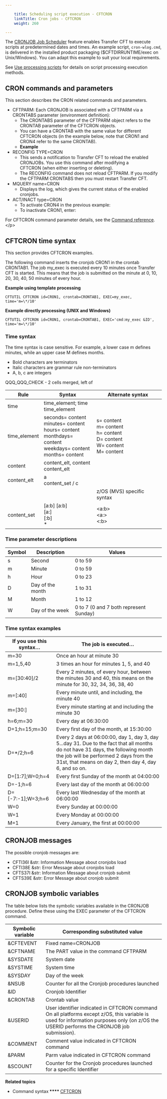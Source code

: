 ```yaml
---

    title: Scheduling script execution - CFTCRON
    linkTitle: Cron jobs - CFTCRON
    weight: 260

---
```

The <a href="" class="MCTextPopup popup popupHead">CRONJOB<span class="MCTextPopupBody MCTextPopupBody_Closed needs-pie popupBody" aria-hidden="true"><span class="MCTextPopupArrow"> </span>Job Scheduler</span></a> feature enables Transfer CFT to execute scripts at predetermined
dates and times. An example script, `cron-wlog.cmd`, is delivered in the installed product
packaging ($CFTDIRRUNTIME/exec on Unix/Windows). You can adapt this example to suit your local requirements.

See [Use processing scripts](../../../../concepts/about_transfer_processing/proc_commands) for details on script processing execution methods.

## CRON commands and parameters

This section describes the CRON related commands and parameters.

- CFTPARM: Each CRONJOB is associated with a CFTPARM via a CRONTABS parameter (environment definition):
    -   The CRONTABS parameter of the CFTPARM object refers to the CRONTAB parameter of the CFTCRON objects.
    -   You can have a CRONTAB with the same value for different CFTCRON objects (in the example below, note that CRON1 and CRON4 refer to the same CRONTAB).
    -   **Example**
- RECONFIG TYPE=CRON
    -   This sends a notification to Transfer CFT
        to reload the enabled CRONJOBs. You use this command after modifying a CFTCRON (when either inserting or deleting).
    -   The RECONFIG command does not reload CFTPARM. If
        you modify the CFTPARM CRONTABS then you must restart Transfer CFT.
- MQUERY name=CRON
    -   Displays the log, which gives the current status of
        the enabled cronjobs.
- ACT/INACT type=CRON
    -   To activate CRON4 in the previous example:
    -   To inactivate CRON1, enter:

For CFTCRON command parameter details, see the [Command reference](../../../command_summary).
&lt;/p>
<span id="CFTCRON_time_syntax"></span>

## CFTCRON time syntax

This section provides CFTCRON examples.

The following command inserts the cronjob CRON1 in the crontab CRONTAB1.
The job my\_exec is executed every 10 minutes once Transfer CFT is started.
This means that the job is submitted on the minute at 0, 10, 20,
30, 40, 50 minutes of every hour.

**Example using template processing**

```
CFTUTIL CFTCRON id=CRON1, crontab=CRONTAB1, EXEC=my_exec,
time='m=\*/10'
```

**Example directly processing (UNIX and Windows)**

```
CFTUTIL CFTCRON id=CRON1, crontab=CRONTAB1, EXEC='cmd:my_exec &ID',
time='m=\*/10'
```

### Time syntax

The time syntax is case sensitive. For example, a lower case m defines
minutes, while an upper case M defines months.

- Bold characters
    are terminators
- Italic characters
    are grammar rule non-terminators
- A, b, c are integers

QQQ\_QQQ\_CHECK - 2 cells merged, left of


| Rule | Syntax | Alternate syntax |
| --- | --- | --- |
| time | time_element; time<br/> time_element |   |
| time_element | seconds= content<br/> minutes= content<br/> hours= content<br/> monthdays= content<br/> weekdays= content<br/> months= content | s= content<br/> m= content<br/> h= content<br/> D= content<br/> W= content<br/> M= content |
| content | content_elt, content<br/> content_elt |   |
| content_elt | a<br/> content_set / c |   |
|   |   | z/OS (MVS) specific syntax |
| content_set | [a:b] [a:b]<br/> [a:]<br/> [:b]<br/> * | &lt;a:b&gt;<br/> &lt;a:&gt;<br/> &lt;:b&gt; |


### Time parameter descriptions


| Symbol  | Description  | Values  |
| --- | --- | --- |
| s  | Second  | 0 to 59  |
| m  | Minute  | 0 to 59  |
| h  | Hour  | 0 to 23  |
| D  | Day of the month  | 1 to 31  |
| M  | Month  | 1 to 12  |
| W  | Day of the week  | 0 to 7 (0 and 7 both represent Sunday)  |


### Time syntax examples


| If you use this syntax… | The job is executed… |
| --- | --- |
| m=30 | Once an hour at minute 30 |
| m=1,5,40 | 3 times an hour for minutes 1, 5, and 40 |
| m=[30:40]/2 | Every 2 minutes, of every hour, between the minutes 30 and 40, this means on the minute for 30, 32, 34, 36, 38, 40 |
| m=[:40] | Every minute until, and including, the minute 40 |
| m=[30:] | Every minute starting at and including the minute 30 |
| h=6;m=30 | Every day at 06:30:00 |
| D=1;h=15;m=30 | Every first day of the month, at 15:30:00 |
| D=*/2;h=6 | Every 2 days at 06:00:00, day 1, day 3, day 5...day 31. Due to the fact that all months do not have 31 days, the following month the job will be performed 2 days from the 31st, that means on day 2, then day 4, day 6, and so on. |
| D=[1:7];W=0;h=4 | Every first Sunday of the month at 04:00:00 |
| D=-1;h=6 | Every last day of the month at 06:00:00 |
| D=[-7:-1];W=3;h=6 | Every last Wednesday of the month at 06:00:00 |
| W=0 | Every Sunday at 00:00:00 |
| W=1 | Every Monday at 00:00:00 |
| M=1 | Every January, the first at 00:00:00 |


## CRONJOB messages

The possible cronjob messages are:

- CFTI36I &str:
    Information Message about cronjobs load
- CFTI38E &str:
    Error Message about cronjobs load
- CFTS37I &str:
    Information Message about cronjob submit
- CFTS39E &str:
    Error Message about cronjob submit

## CRONJOB symbolic variables

The table below lists the symbolic variables available in the CRONJOB
procedure. Define these using the EXEC parameter of the CFTCRON command.


| Symbolic variable | Corresponding substituted value |
| --- | --- |
| &amp;CFTEVENT | Fixed name=CRONJOB  |
| &amp;CFTNAME | The PART value in the command CFTPARM  |
| &amp;SYSDATE | System date |
| &amp;SYSTIME | System time |
| &amp;SYSDAY | Day of the week |
| &amp;NSUB | Counter for all the Cronjob procedures launched |
| &amp;ID | Cronjob Identifier |
| &amp;CRONTAB | Crontab value |
| &amp;USERID | User identifier indicated in CFTCRON command<br/> On all platforms except z/OS, this variable is used for information purposes only (on z/OS the USERID performs the CRONJOB job submission). |
| &amp;COMMENT | Comment value indicated in CFTCRON command |
| &amp;PARM | Parm value indicated in CFTCRON command |
| &amp;SCOUNT | Counter for the Cronjob procedures launched for a specific Identifier |


****Related
topics****

- Command syntax<span style="font-weight: bold;"> **** </span>[CFTCRON](../../../command_summary#CFTCRON)
